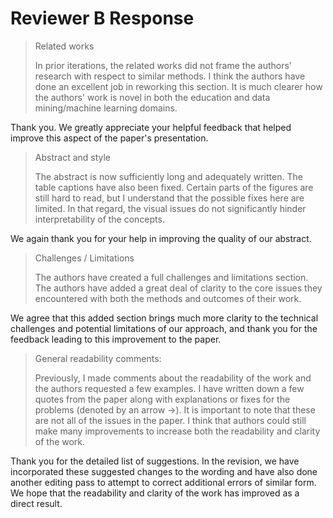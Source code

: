 # Reviewer B Response

> Related works
>
> In prior iterations, the related works did not frame the authors' research
> with respect to similar methods. I think the authors have done an excellent
> job in reworking this section. It is much clearer how the authors' work is
> novel in both the education and data mining/machine learning domains.

Thank you. We greatly appreciate your helpful feedback that helped improve
this aspect of the paper's presentation.

> Abstract and style
>
> The abstract is now sufficiently long and adequately written. The table
> captions have also been fixed. Certain parts of the figures are still hard
> to read, but I understand that the possible fixes here are limited. In that
> regard, the visual issues do not significantly hinder interpretability of
> the concepts.

We again thank you for your help in improving the quality of our abstract.

> Challenges / Limitations
>
> The authors have created a full challenges and limitations section. The
> authors have added a great deal of clarity to the core issues they
> encountered with both the methods and outcomes of their work.

We agree that this added section brings much more clarity to the technical
challenges and potential limitations of our approach, and thank you for the
feedback leading to this improvement to the paper.

> General readability comments:
>
> Previously, I made comments about the readability of the work and the
> authors requested a few examples. I have written down a few quotes from the
> paper along with explanations or fixes for the problems (denoted by an
> arrow ->). It is important to note that these are not all of the issues in
> the paper. I think that authors could still make many improvements to
> increase both the readability and clarity of the work.

Thank you for the detailed list of suggestions. In the revision, we have
incorporated these suggested changes to the wording and have also done
another editing pass to attempt to correct additional errors of similar
form. We hope that the readability and clarity of the work has improved as
a direct result.
